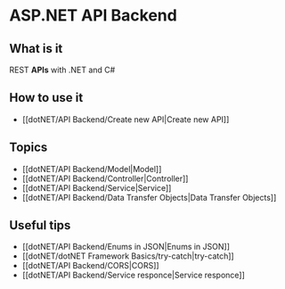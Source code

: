 # ASP.NET API Backend
## What is it
REST **APIs** with .NET and C#
## How to use it
- [[dotNET/API Backend/Create new API|Create new API]]
## Topics
- [[dotNET/API Backend/Model|Model]]
- [[dotNET/API Backend/Controller|Controller]]
- [[dotNET/API Backend/Service|Service]]
- [[dotNET/API Backend/Data Transfer Objects|Data Transfer Objects]]
## Useful tips
- [[dotNET/API Backend/Enums in JSON|Enums in JSON]]
- [[dotNET/dotNET Framework Basics/try-catch|try-catch]]
- [[dotNET/API Backend/CORS|CORS]]
- [[dotNET/API Backend/Service responce|Service responce]]